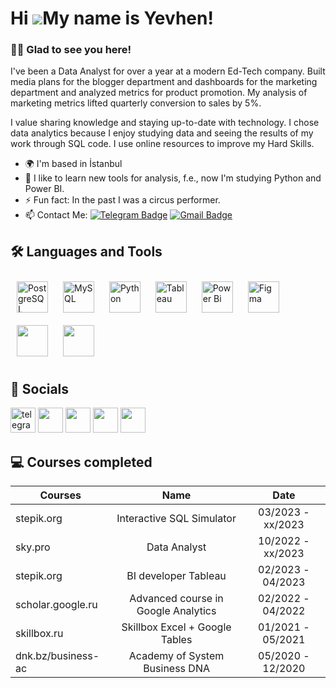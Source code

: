 Hi ![](https://user-images.githubusercontent.com/18350557/176309783-0785949b-9127-417c-8b55-ab5a4333674e.gif)My name is Yevhen!
==============================================================================================================================  


### :man_technologist: Glad to see you here!  
I've been a Data Analyst for over a year at a modern Ed-Tech company. 
Built media plans for the blogger department and dashboards for the marketing department and analyzed metrics for product promotion. My analysis of marketing metrics lifted quarterly conversion to sales by 5%.

I value sharing knowledge and staying up-to-date with technology. I chose data analytics because I enjoy studying data and seeing the results of my work through SQL code. I use online resources to improve my Hard Skills.

* 🌍  I'm based in İstanbul
* 🔭 I like to learn new tools for analysis, f.e., now I'm studying Python and Power BI. 
* :zap: Fun fact: In the past I was a circus performer.  
* :mailbox: Contact Me: [![Telegram Badge](https://img.shields.io/badge/-levltv-blue?style=flat&logo=Telegram&logoColor=white)](https://t.me/levltv) [![Gmail Badge](https://img.shields.io/badge/-Gmail-red?style=flat&logo=Gmail&logoColor=white)](mailto:evgenij.litvinov@icloud.com)
 


## 🛠 Languages and Tools  
<div 
align="left">  
<a href="https://www.postgresql.org/" target="_blank"><img style="margin: 10px" src="https://profilinator.rishav.dev/skills-assets/postgresql-original-wordmark.svg" alt="PostgreSQL" height="50" /></a>  
<a href="https://www.mysql.com/" target="_blank"><img style="margin: 10px" src="https://profilinator.rishav.dev/skills-assets/mysql-original-wordmark.svg" alt="MySQL" height="50" /></a>
<a href="https://www.python.org/" target="_blank"><img style="margin: 10px" src="https://profilinator.rishav.dev/skills-assets/python-original.svg" alt="Python" height="50" /></a>
<a href="https://www.tableau.com/" target="_blank"><img style="margin: 10px" src="https://profilinator.rishav.dev/skills-assets/tableau.svg" alt="Tableau" height="50" /></a>    
<a href="https://powerbi.microsoft.com/en-us/" target="_blank"><img style="margin: 10px" src="https://profilinator.rishav.dev/skills-assets/powerbi.png" alt="Power Bi" height="50" /></a>  
<a href="https://www.figma.com/" target="_blank"><img style="margin: 10px" src="https://profilinator.rishav.dev/skills-assets/figma-icon.svg" alt="Figma" height="50" /></a>
<a href="https://www.microsoft.com/microsoft-365/excel/" target="_blank"><img style="margin: 10px" src="https://upload.wikimedia.org/wikipedia/commons/thumb/3/34/Microsoft_Office_Excel_%282019%E2%80%93present%29.svg/1101px-Microsoft_Office_Excel_%282019%E2%80%93present%29.svg.png" height="50" /></a>
<a href="https://docs.google.com/spreadsheets/" target="_blank"><img style="margin: 10px" src="https://yoolk.ninja/wp-content/uploads/2021/08/Apps-Google-Sheets-1024x1024.png" height="50" /></a>
</div>  

## 🤝 Socials  
<p align="left">
<a href="https://t.me/levltv" target="_blank" rel="noreferrer"><img src="https://cdn-icons-png.flaticon.com/512/2111/2111646.png" width="40" height="40" alt="telegram group" /></a> 
<a href="https://www.github.com/Yevhen-Lytvynov" target="_blank" rel="noreferrer"><img src="https://raw.githubusercontent.com/danielcranney/readme-generator/main/public/icons/socials/github.svg" width="40" height="40" /></a> 
<a href="https://www.linkedin.com/in/evgeniy-litvinov/" target="_blank" rel="noreferrer"><img src="https://raw.githubusercontent.com/danielcranney/readme-generator/main/public/icons/socials/linkedin.svg" width="40" height="40" /></a> 
<a href="https://www.facebook.com/profile.php?id=100042209442706" target="_blank" rel="noreferrer"><img src="https://raw.githubusercontent.com/danielcranney/readme-generator/main/public/icons/socials/facebook.svg" width="40" height="40" /></a> 
<a href="http://www.instagram.com/lev.ltv" target="_blank" rel="noreferrer"><img src="https://raw.githubusercontent.com/danielcranney/readme-generator/main/public/icons/socials/instagram.svg" width="40" height="40" /></a> </p>
  
## 💻 Courses completed

| Courses            | Name                                       | Date              |
| -------------------| :----------------------------------------: | :---------------: |
| stepik.org         | Interactive SQL Simulator                  | 03/2023 - xx/2023 |
| sky.pro            | Data Analyst                               | 10/2022 - xx/2023 |
| stepik.org         | BI developer Tableau                       | 02/2023 - 04/2023 |
| scholar.google.ru  | Advanced course in Google Analytics        | 02/2022 - 04/2022 |
| skillbox.ru        | Skillbox Excel + Google Tables             | 01/2021 - 05/2021 |
| dnk.bz/business-ac | Academy of System Business DNA             | 05/2020 - 12/2020 |

